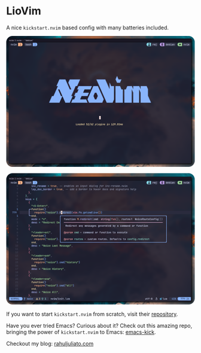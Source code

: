 # LioVim

A nice `kickstart.nvim` based config with many batteries included.

![Demo01](doc/demo01.png)

![Demo02](doc/demo02.png)

If you want to start `kickstart.nvim` from scratch, visit their
[repository](https://github.com/nvim-lua/kickstart.nvim).

Have you ever tried Emacs? Curious about it? Check out this amazing repo,
bringing the power of `kickstart.nvim` to Emacs:
[emacs-kick](https://github.com/LionyxML/emacs-kick).

Checkout my blog: [rahuljuliato.com](https://rahuljuliato.com)

